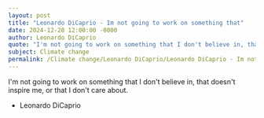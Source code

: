 ```yaml
---
layout: post
title: "Leonardo DiCaprio - Im not going to work on something that"
date: 2024-12-28 12:00:00 -0000
author: Leonardo DiCaprio
quote: "I'm not going to work on something that I don't believe in, that doesn't inspire me, or that I don't care about."
subject: Climate change
permalink: /Climate change/Leonardo DiCaprio/Leonardo DiCaprio - Im not going to work on something that
---
```


I'm not going to work on something that I don't believe in, that doesn't inspire me, or that I don't care about.

- Leonardo DiCaprio
